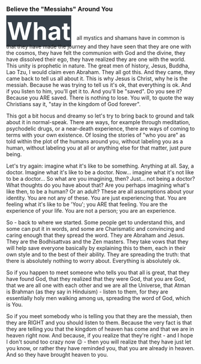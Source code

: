 <style>
.first_letter {
  font-weight: bold;
    margin-right: 10px;
    font-size: 65px;
    line-height: 65px;
    width: 125px;
    height: 125px;
    background: #363f48;
    color: #fff;
    border-bottom: none;
    padding: 2px;
}

</style>

### Believe the "Messiahs" Around You

<span class='first_letter'>What</span> all mystics and shamans have in common is that they have made the journey and they have seen that they are one with the cosmos, they have felt the communion with God and the divine, they have dissolved their ego, they have realized they are one with the world. This unity is prophetic in nature. The great men of history, Jesus, Buddha, Lao Tzu, I would claim even Abraham. They all got this. And they came, they came back to tell us all about it. This is why Jesus is Christ, why he is the messiah. Because he was trying to tell us it's ok, that everything is ok. And if you listen to him, you'll get it to. And you'll be "saved". Do you see it? Because you ARE saved. There is nothing to lose. You will, to quote the way Christians say it, "stay in the kingdom of God forever". 

This got a bit hocus and dreamy so let's try to bring back to ground and talk about it in normal-speak. There are ways, for example through meditation, psychodelic drugs, or a near-death experience, there are ways of coming to terms with your own existence. Of losing the stories of "who you are" as told within the plot of the humans around you, without labeling you as a human, without labeling you at all or anything else for that matter, just pure being. 

Let's try again: imagine what it's like to be something. Anything at all. Say, a doctor. Imagine what it's like to be a doctor. Now... imagine what it's not like to be a doctor... So what are you imagining, then? Just... not being a doctor? What thoughts do you have about that? Are you perhaps imagining what's like then, to be a human? Or an adult? These are all assumptions about your identity. You are not any of these. You are just experiencing that. You are feeling what it's like to be 'You'; you ARE that feeling. You are the experience of your life. You are not a person; you are an experience. 

So - back to where we started. Some people get to understand this, and some can put it in words, and some are Charismatic and convincing and caring enough that they spread the word. They are Abraham and Jesus. They are the Bodhisattvas and the Zen masters. They take vows that they will help save everyone basically by explaining this to them, each in their own style and to the best of their ability. They are spreading the truth: that there is absolutely nothing to worry about. Everything is absolutely ok. 

So if you happen to meet someone who tells you that all is great, that they have found God, that they realized that they were God, that you are God, that we are all one with each other and we are all the Universe, that Atman is Brahman (as they say in Hinduism) - listen to them, for they are essentially holy men walking among us, spreading the word of God, which is You.

So if you meet somebody who is telling you that they are the messiah, then they are RIGHT and you should listen to them. Because the very fact is that they are telling you that the kingdom of heaven has come and that we are in heaven right now. And because, if you realize that they're right - and I hope I don't sound too crazy now 😉 - then you will realize that they have just let you know, or rather they have reminded you, that you are already in heaven. And so they have brought heaven to you.